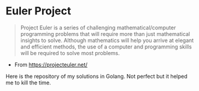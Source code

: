 # Euler Project
> Project Euler is a series of challenging mathematical/computer programming problems that will require more than just mathematical insights to solve. Although mathematics will help you arrive at elegant and efficient methods, the use of a computer and programming skills will be required to solve most problems.
- From https://projecteuler.net/

Here is the repository of my solutions in Golang. Not perfect but it helped me to kill the time.
